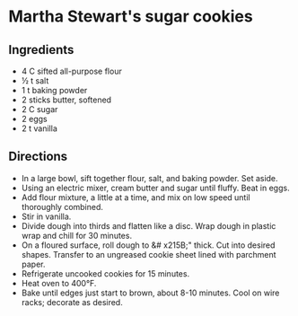 # Martha Stewart's sugar cookies

## Ingredients
- 4 C sifted all-purpose flour
- &frac12; t salt
- 1 t baking powder
- 2 sticks butter, softened
- 2 C sugar
- 2 eggs
- 2 t vanilla

## Directions
- In a large bowl, sift together flour, salt, and baking powder. Set aside.
- Using an electric mixer, cream butter and sugar until fluffy. Beat in eggs.
- Add flour mixture, a little at a time, and mix on low speed until thoroughly combined.
- Stir in vanilla.
- Divide dough into thirds and flatten like a disc. Wrap dough in plastic wrap and chill for 30 minutes.
- On a floured surface, roll dough to &# x215B;" thick. Cut into desired shapes. Transfer to an ungreased cookie sheet lined with parchment paper.
- Refrigerate uncooked cookies for 15 minutes.
- Heat oven to 400&deg;F.
- Bake until edges just start to brown, about 8-10 minutes. Cool on wire racks; decorate as desired.
